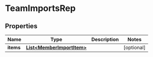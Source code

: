 

# TeamImportsRep


## Properties

| Name | Type | Description | Notes |
|------------ | ------------- | ------------- | -------------|
|**items** | [**List&lt;MemberImportItem&gt;**](MemberImportItem.md) |  |  [optional] |



